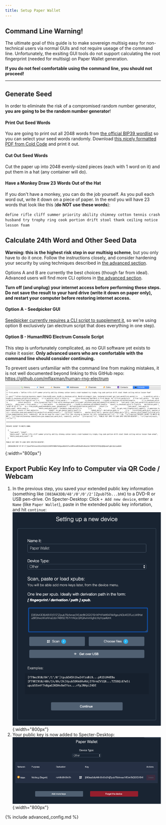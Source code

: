 ```yaml
---
title: Setup Paper Wallet
---
```


## Command Line Warning!
The ultimate goal of this guide is to make sovereign multisig easy for non-technical users via normal GUIs and not require useage of the command line.
Unfortunately, the exsiting GUI tools do not support calculating the root fingerprint (needed for multisig) on Paper Wallet generation.

**If you do not feel comfortable using the command line, you should not proceed!**

---

## Generate Seed
In order to eliminate the risk of a compromised random number generator, **you are going to be the random number generator**!

#### Print Out Seed Words

You are going to print out all 2048 words from [the official BIP39 wordlist](https://github.com/bitcoin/bips/blob/master/bip-0039/english.txt) so you can select your seed words randomly.
Download [this nicely formatted PDF from Cold Code](/assets/guide/cold_code_bip39_wordlist.pdf) and print it out.

#### Cut Out Seed Words
Cut the paper up into 2048 evenly-sized pieces (each with 1 word on it) and put them in a hat (any container will do).

#### Have a Monkey Draw 23 Words Out of the Hat
If you don't have a monkey, you can do the job yourself.
As you pull each word out, write it down on a piece of paper.
In the end you will have 23 words that look like this (**do NOT use these words**):

`define rifle cliff summer priority ability chimney cotton tennis crash husband try trophy ring cook portion drift stool thank ceiling notice lesson foam`

## Calculate 24th Word and Other Seed Data

**Warning: this is the highest risk step in our multisig scheme**, but you only have to do it once.
Follow the instructions closely, and consider hardening your security by using techniques described in [the advanced section](paper-advanced).

Options A and B are currently the best choices (though far from ideal).
Advanced users will find more CLI options in [the advanced section](paper-advanced).

**Turn off (and unplug) your internet access before performing these steps.**
**Do not save the result to your hard drive (write it down on paper only), and restart your computer before restoring internet access.**

#### Option A - Seedpicker GUI
[Seedpicker currently requires a CLI script to supplement it](https://github.com/merland/seedpicker/issues/23), so we're using option B exclusively (an electrum script that does everything in one step).

#### Option B - HumanRNG Electrum Console Script
This step is unfortunately complicated, as no GUI software yet exists to make it easier.
**Only advanced users who are comfortable with the command line should consider continuing.**

To prevent users unfamiliar with the command line from making mistakes, it is not well documented beyond linking to this GitHub repo:  
<https://github.com/mflaxman/human-rng-electrum>

![](/assets/img/setup-paper-calculate-seed.png){:width="800px"}

## Export Public Key Info to Computer via QR Code / Webcam
1. In the previous step, you saved your extended public key information (something like `[083AA3DB/48'/0'/0'/2']Zpub75b...bhK`) to a DVD-R or USB pen-drive.
On Specter-Desktop: Click `+ Add new device`, enter a `Name` (like `Paper Wallet`), paste in the extended public key infortation, and hit `continue`:  
![](/assets/img/setup-paper-specter-input.png){:width="800px"}  
2. Your public key is now added to Specter-Desktop:  
![](/assets/img/setup-paper-display-pubkey.png){:width="800px"}  


{% include advanced_config.md %}
